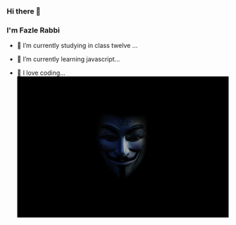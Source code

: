 ### Hi there 👋
### I'm Fazle Rabbi

- 📖 I’m currently studying in class twelve ...
- 🌱 I’m currently learning javascript...

- 💙 I love coding...
![](tarik-haiga-BxELNNMN88Y-unsplash.jpg)
